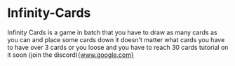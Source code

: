 # Infinity-Cards
Infinity Cards is a game in batch that you have to draw as many cards as you can and place some cards down it doesn't matter what cards you have to have over 3 cards or you loose and you have to reach 30 cards tutorial on it soon (join the discord){www.google.com}
